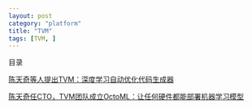 ```yaml
---
layout: post
category: "platform"
title: "TVM"
tags: [TVM, ]
---
```


目录

<!-- TOC -->


<!-- /TOC -->

[陈天奇等人提出TVM：深度学习自动优化代码生成器](https://mp.weixin.qq.com/s?__biz=MzA3MzI4MjgzMw==&mid=2650737992&idx=1&sn=5cb431b3789e18ee99445c2cb1a6c418&chksm=871ac936b06d40201051c1974c37895d61f7e043a136a60d3b97c56fb37e4d4bd91edd41ef08&mpshare=1&scene=1&srcid=0217596nfHqrHXbfBXpEuthY&pass_ticket=30u4uwMKJ%2BI0sZ9LYTxHtdIL%2FC2GRriWYYpDd0Au%2FAR%2BCjnjRgfEgecp4k4pwcLr#rd)

[陈天奇任CTO，TVM团队成立OctoML：让任何硬件都能部署机器学习模型](https://mp.weixin.qq.com/s/hec4TbUDsKLxtncZqMsqAw)
